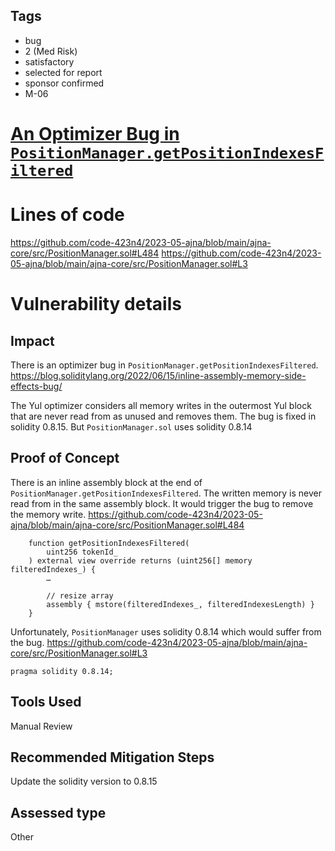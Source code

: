 ## Tags

- bug
- 2 (Med Risk)
- satisfactory
- selected for report
- sponsor confirmed
- M-06

# [An Optimizer Bug in `PositionManager.getPositionIndexesFiltered`](https://github.com/code-423n4/2023-05-ajna-findings/issues/306) 

# Lines of code

https://github.com/code-423n4/2023-05-ajna/blob/main/ajna-core/src/PositionManager.sol#L484
https://github.com/code-423n4/2023-05-ajna/blob/main/ajna-core/src/PositionManager.sol#L3


# Vulnerability details


## Impact

There is an optimizer bug in `PositionManager.getPositionIndexesFiltered`.
https://blog.soliditylang.org/2022/06/15/inline-assembly-memory-side-effects-bug/

The Yul optimizer considers all memory writes in the outermost Yul block that are never read from as unused and removes them. The bug is fixed in solidity 0.8.15. But `PositionManager.sol` uses solidity 0.8.14

## Proof of Concept

There is an inline assembly block at the end of `PositionManager.getPositionIndexesFiltered`. The written memory is never read from in the same assembly block. It would trigger the bug to remove the memory write.
https://github.com/code-423n4/2023-05-ajna/blob/main/ajna-core/src/PositionManager.sol#L484
```solidity
    function getPositionIndexesFiltered(
        uint256 tokenId_
    ) external view override returns (uint256[] memory filteredIndexes_) {
        …

        // resize array
        assembly { mstore(filteredIndexes_, filteredIndexesLength) }
    }
```

Unfortunately, `PositionManager` uses solidity 0.8.14 which would suffer from the bug.
https://github.com/code-423n4/2023-05-ajna/blob/main/ajna-core/src/PositionManager.sol#L3
```
pragma solidity 0.8.14;
```


## Tools Used

Manual Review

## Recommended Mitigation Steps

Update the solidity version to 0.8.15



## Assessed type

Other